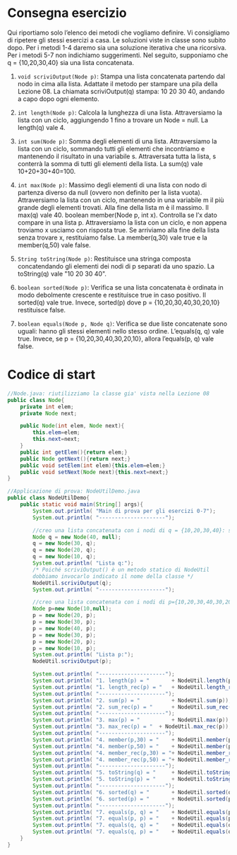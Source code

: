# Consegna esercizio
Qui riportiamo solo l’elenco dei metodi che vogliamo definire. Vi consigliamo di ripetere gli stessi esercizi a casa. Le soluzioni viste in classe sono subito dopo. Per i metodi 1-4 daremo sia una soluzione iterativa che una ricorsiva. Per i metodi 5-7 non indichiamo suggerimenti. Nel seguito, supponiamo che q = {10,20,30,40} sia una lista concatenata.

1. ```void scriviOutput(Node p)```: Stampa una lista concatenata partendo dal nodo in cima alla lista. Adattate il metodo per stampare una pila della Lezione 08. La chiamata scriviOutput(q) stampa: 10 20 30 40, andando a capo dopo ogni elemento.

2. ```int length(Node p)```: Calcola la lunghezza di una lista. Attraversiamo la lista con un ciclo, aggiungendo 1 fino a trovare un Node = null. La length(q) vale 4.

3. ```int sum(Node p)```: Somma degli elementi di una lista. Attraversiamo la lista con un ciclo, sommando tutti gli elementi che incontriamo e mantenendo il risultato in una variabile s. Attraversata tutta la lista, s conterrà la somma di tutti gli elementi della lista. La sum(q) vale 10+20+30+40=100.

4. ```int max(Node p)```: Massimo degli elementi di una lista con nodo di partenza diverso da null (ovvero non definito per la lista vuota). Attraversiamo la lista con un ciclo, mantenendo in una variabile m il più grande degli elementi trovati. Alla fine della lista m è il massimo. Il max(q) vale 40. 
boolean member(Node p, int x). Controlla se l’x dato compare in una lista p. Attraversiamo la lista con un ciclo, e non appena troviamo x usciamo con risposta true. Se arriviamo alla fine della lista senza trovare x, restituiamo false. La member(q,30) vale true e la member(q,50) vale false.
5. ```String toString(Node p)```: Restituisce una stringa composta concatendando gli elementi dei nodi di p separati da uno spazio. La toString(q) vale "10 20 30 40".
6. ```boolean sorted(Node p)```: Verifica se una lista concatenata è ordinata in modo debolmente crescente e restituisce true in caso positivo. Il sorted(q) vale true. Invece, sorted(p) dove p = {10,20,30,40,30,20,10} restituisce  false.

7. ```boolean equals(Node p, Node q)```: Verifica se due liste concatenate sono uguali: hanno gli stessi elementi nello stesso ordine. L’equals(q, q) vale true. Invece, se p = {10,20,30,40,30,20,10}, allora l’equals(p, q) vale false.

# Codice di start
```java
//Node.java: riutilizziamo la classe gia' vista nella Lezione 08
public class Node{ 
    private int elem; 
    private Node next;

    public Node(int elem, Node next){
        this.elem=elem;
        this.next=next;
    }
    public int getElem(){return elem;}
    public Node getNext(){return next;}
    public void setElem(int elem){this.elem=elem;}
    public void setNext(Node next){this.next=next;}
}

//Applicazione di prova: NodeUtilDemo.java
public class NodeUtilDemo{
    public static void main(String[] args){
        System.out.println( "Main di prova per gli esercizi 0-7");
        System.out.println( "---------------------");

        //creo una lista concatenata con i nodi di q = {10,20,30,40}: si deve partire da 40 per inserire ogni volta in testa alla lista il nuovo nodo creato
        Node q = new Node(40, null);
        q = new Node(30, q);
        q = new Node(20, q);
        q = new Node(10, q);
        System.out.println( "Lista q:");
        /* Poiché scriviOutput() è un metodo statico di NodeUtil  
        dobbiamo invocarlo indicato il nome della classe */
        NodeUtil.scriviOutput(q);
        System.out.println( "---------------------");

        //creo una lista concatenata con i nodi di p={10,20,30,40,30,20,10}: si deve partire da 10
        Node p=new Node(10,null);
        p = new Node(20, p);
        p = new Node(30, p);
        p = new Node(40, p);
        p = new Node(30, p);
        p = new Node(20, p);
        p = new Node(10, p);
        System.out.println( "Lista p:");
        NodeUtil.scriviOutput(p);

        System.out.println( "---------------------");
        System.out.println( "1. length(p) = "   	+ NodeUtil.length(p));
        System.out.println( "1. length_rec(p) = "   + NodeUtil.length_rec(p));
        System.out.println( "---------------------");
        System.out.println( "2. sum(p) = "      	+ NodeUtil.sum(p));
        System.out.println( "2. sum_rec(p) = "  	+ NodeUtil.sum_rec(p));
        System.out.println( "---------------------");
        System.out.println( "3. max(p) = "      	+ NodeUtil.max(p));
        System.out.println( "3. max_rec(p) = " 	+ NodeUtil.max_rec(p));
        System.out.println( "---------------------");
        System.out.println( "4. member(p,30) = "	+ NodeUtil.member(p,30));
        System.out.println( "4. member(p,50) = "	+ NodeUtil.member(p,50));
        System.out.println( "4. member_rec(p,30) = "+ NodeUtil.member_rec(p,30));
        System.out.println( "4. member_rec(p,50) = "+ NodeUtil.member_rec(p,50));
        System.out.println( "---------------------");
        System.out.println( "5. toString(q) = " 	+ NodeUtil.toString(q));
        System.out.println( "5. toString(p) = " 	+ NodeUtil.toString(p));
        System.out.println( "---------------------");
        System.out.println( "6. sorted(q) = "   	+ NodeUtil.sorted(q));
        System.out.println( "6. sorted(p) = "   	+ NodeUtil.sorted(p));
        System.out.println( "---------------------");
        System.out.println( "7. equals(p, q) = " 	+ NodeUtil.equals(p,q));
        System.out.println( "7. equals(p, p) = " 	+ NodeUtil.equals(p,p));
        System.out.println( "7. equals(q, q) = " 	+ NodeUtil.equals(q,q));
        System.out.println( "7. equals(q, p) = " 	+ NodeUtil.equals(q,p));
    }
}
```